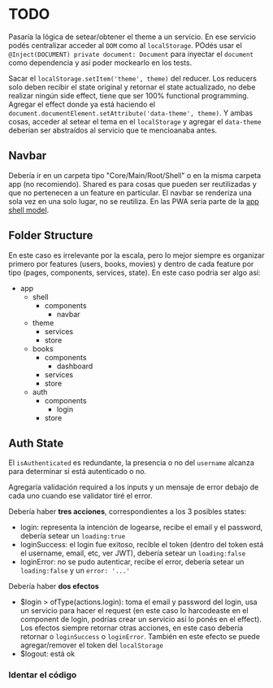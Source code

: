 # TODO

<!-- ## Rutas

La ruta `path: '**'` es un wildcard y debería redirigir a una página específica "Page Not Found", o en todo caso a una página de Inicio/Landing o al Dashoboard en esta app. Al Login solo se debería redirigir cuando un usuario no autenticado intente entrar a una ruta protegida, o después de un Logout.

Agregaría una ruta base `path:''` que redirija al dashboard. -->


<!-- ## Theme -->

Pasaría la lógica de setear/obtener el theme a un servicio. En ese servicio podés centralizar acceder al `DOM` como al `localStorage`. POdés usar el `@Inject(DOCUMENT) private document: Document` para inyectar el `document` como dependencia y así poder mockearlo en los tests.

Sacar el `localStorage.setItem('theme', theme)` del reducer. Los reducers solo deben recibir el state original y retornar el state actualizado, no debe realizar ningún side effect, tiene que ser 100% functional programming. Agregar el effect donde ya está haciendo el `document.documentElement.setAttribute('data-theme', theme)`. Y ambas cosas, acceder al setear el tema en el `localStorage` y agregar el `data-theme` deberían ser abstraídos al servicio que te mencioanaba antes.


## Navbar

Debería ir en un carpeta tipo "Core/Main/Root/Shell" o en la misma carpeta app (no recomiendo). Shared es para cosas que pueden ser reutilizadas y que no pertenecen a un feature en particular. El navbar se renderiza una sola vez en una solo lugar, no se reutiliza. En las PWA sería parte de la [app shell model](https://developer.chrome.com/docs/workbox/app-shell-model).


## Folder Structure

En este caso es irrelevante por la escala, pero lo mejor siempre es organizar primero por features (users, books, movies) y dentro de cada feature por tipo (pages, components, services, state). En este caso podria ser algo así:

- app
  - shell
    - components
      - navbar
  - theme
    - services
    - store
  - books
    - components
      - dashboard
    - services
    - store
  - auth
    - components
      - login
    - store


## Auth State

El `isAuthenticated` es redundante, la presencia o no del `username` alcanza para determinar si está autenticado o no.

Agregaría validación required a los inputs y un mensaje de error debajo de cada uno cuando ese validator tiré el error.

Debería haber **tres acciones**, correspondientes a los 3 posibles states:

- login: representa la intención de logearse, recibe el email y el password, debería setear un `loading:true`
- loginSuccess: el login fue exitoso, recible el token (dentro del token está el username, email, etc, ver JWT), debería setear un `loading:false`
- loginError: no se pudo autenticar, recibe el error, debería setear un `loading:false` y un `error: '...'`

Debería haber **dos efectos**

- $login > ofType(actions.login): toma el email y password del login, usa un servicio para hacer el request (en este caso lo harcodeaste en el component de login, podrías crear un servicio así lo ponés en el effect). Los efectos siempre retornar otras acciones, en este caso debería retornar o `loginSuccess` o `loginError`. También en este efecto se puede agregar/remover el token del `localStorage`
- $logout: está ok


### Identar el código